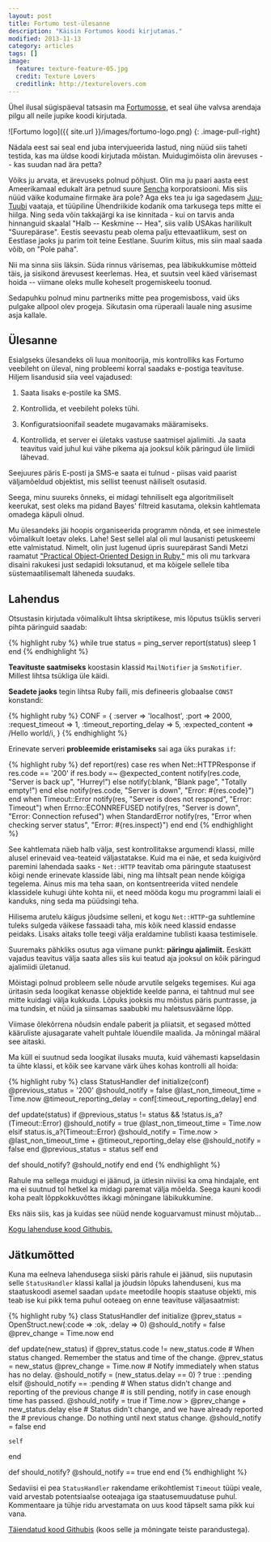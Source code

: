 ```yaml
---
layout: post
title: Fortumo test-ülesanne
description: "Käisin Fortumos koodi kirjutamas."
modified: 2013-11-13
category: articles
tags: []
image:
  feature: texture-feature-05.jpg
  credit: Texture Lovers
  creditlink: http://texturelovers.com
---
```



Ühel ilusal sügispäeval tatsasin ma [Fortumosse][Fortumo], et seal ühe
valvsa arendaja pilgu all neile jupike koodi kirjutada.

![Fortumo logo]({{ site.url }}/images/fortumo-logo.png)
{: .image-pull-right}

Nädala eest sai seal end juba intervjueerida lastud, ning nüüd siis
taheti testida, kas ma üldse koodi kirjutada mõistan.  Muidugimõista
olin ärevuses -- kas suudan nad ära petta?

Võiks ju arvata, et ärevuseks polnud põhjust.  Olin ma ju paari aasta
eest Ameerikamaal edukalt ära petnud suure [Sencha][] korporatsiooni.
Mis siis nüüd väike kodumaine firmake ära pole?  Aga eks tea ju iga
sagedasem [Juu-Tuubi][YouTube] vaataja, et tüüpiline Ühendriikide
kodanik oma tarkusega teps mitte ei hiilga.  Ning seda võin takkajärgi
ka ise kinnitada - kui on tarvis anda hinnanguid skaalal "Halb --
Keskmine -- Hea", siis valib USAkas harilikult "Suurepärase".  Eestis
seevastu peab olema palju ettevaatlikum, sest on Eestlase jaoks ju
parim toit teine Eestlane.  Suurim kiitus, mis siin maal saada võib,
on "Pole paha".

Nii ma sinna siis läksin.  Süda rinnus värisemas, pea läbikukkumise
mõtteid täis, ja sisikond ärevusest keerlemas.  Hea, et suutsin veel
käed värisemast hoida -- viimane oleks mulle koheselt progemiskeelu
toonud.

Sedapuhku polnud minu partneriks mitte pea progemisboss, vaid üks
pulgake allpool olev progeja.  Sikutasin oma rüperaali lauale ning
asusime asja kallale.

## Ülesanne

Esialgseks ülesandeks oli luua monitoorija, mis kontrolliks kas
Fortumo veebileht on üleval, ning probleemi korral saadaks e-postiga
teavituse.  Hiljem lisandusid siia veel vajadused:

1. Saata lisaks e-postile ka SMS.

2. Kontrollida, et veebileht poleks tühi.

3. Konfiguratsioonifail seadete mugavamaks määramiseks.

4. Kontrollida, et server ei ületaks vastuse saatmisel ajalimiiti.  Ja
   saata teavitus vaid juhul kui vähe pikema aja jooksul kõik päringud
   üle limiidi lähevad.

Seejuures päris E-posti ja SMS-e saata ei tulnud - piisas vaid paarist
väljamõeldud objektist, mis sellist teenust näiliselt osutasid.

Seega, minu suureks õnneks, ei midagi tehniliselt ega algoritmiliselt
keerukat, sest oleks ma pidand Bayes' filtreid kasutama, oleksin
kahtlemata omadega käpuli olnud.

Mu ülesandeks jäi hoopis organiseerida programm nõnda, et see
inimestele võimalikult loetav oleks.  Lahe!  Sest sellel alal oli mul
lausanisti petuskeemi ette valmistatud.  Nimelt, olin just lugenud
üpris suurepärast Sandi Metzi raamatut ["Practical Object-Oriented
Design in Ruby,"][poodr] mis oli mu tarkvara disaini rakukesi just
sedapidi loksutanud, et ma kõigele sellele tiba süstemaatilisemalt
läheneda suudaks.

## Lahendus

Otsustasin kirjutada võimalikult lihtsa skriptikese, mis lõputus
tsüklis serveri pihta päringuid saadab:

{% highlight ruby %}
while true
  status = ping_server
  report(status)
  sleep 1
end
{% endhighlight %}

**Teavituste saatmiseks** koostasin klassid `MailNotifier` ja
`SmsNotifier`.  Millest lihtsa tsükliga üle käidi.

**Seadete jaoks** tegin lihtsa Ruby faili, mis defineeris globaalse
`CONST` konstandi:

{% highlight ruby %}
CONF = {
  :server => 'localhost',
  :port => 2000,
  :request_timeout => 1,
  :timeout_reporting_delay => 5,
  :expected_content => /Hello world/i,
}
{% endhighlight %}

Erinevate serveri **probleemide eristamiseks** sai aga üks purakas `if`:

{% highlight ruby %}
def report(res)
  case res
  when Net::HTTPResponse
    if res.code == '200'
      if res.body =~ @expected_content
        notify(res.code, "Server is back up", "Hurrey!")
      else
        notify(:blank, "Blank page", "Totally empty!")
      end
    else
      notify(res.code, "Server is down", "Error: #{res.code}")
    end
  when Timeout::Error
    notify(res, "Server is does not respond", "Error: Timeout")
  when Errno::ECONNREFUSED
    notify(res, "Server is down", "Error: Connection refused")
  when StandardError
    notify(res, "Error when checking server status", "Error: #{res.inspect}")
  end
end
{% endhighlight %}

See kahtlemata näeb halb välja, sest kontrollitakse argumendi klassi,
mille alusel erinevaid vea-teateid väljastatakse.  Kuid ma ei näe, et
seda kuigivõrd paremini lahendada saaks - `Net::HTTP` teavitab oma
päringute staatusest kõigi nende erinevate klasside läbi, ning ma
lihtsalt pean nende kõigiga tegelema.  Ainus mis ma teha saan, on
kontsentreerida viited nendele klassidele kuhugi ühte kohta nii, et
need mööda kogu mu programmi laiali ei kanduks, ning seda ma püüdsingi teha.

Hilisema arutelu käigus jõudsime selleni, et kogu `Net::HTTP`-ga
suhtlemine tuleks sulgeda väikese fassaadi taha, mis kõik need klassid
endasse peidaks.  Lisaks aitaks tolle teegi välja eraldamine tublisti
kaasa testimisele.

Suuremaks pähkliks osutus aga viimane punkt: **päringu ajalimiit.**
Eeskätt vajadus teavitus välja saata alles siis kui teatud aja jooksul
on kõik päringud ajalimiidi ületanud.

Mõistagi polnud probleem selle nõude arvutile selgeks tegemises.  Kui
aga üritasin seda loogikat kenasse objektide keelde panna, ei tahtnud
mul see mitte kuidagi välja kukkuda.  Lõpuks jooksis mu mõistus päris
puntrasse, ja ma tundsin, et nüüd ja siinsamas saabubki mu
haletsusväärne lõpp.

Viimase õlekõrrena nõudsin endale paberit ja pliiatsit, et segased
mõtted kääruliste ajusagarate vahelt puhtale lõuendile maalida.  Ja
mõningal määral see aitaski.

Ma küll ei suutnud seda loogikat ilusaks muuta, kuid vähemasti
kapseldasin ta ühte klassi, et kõik see karvane värk ühes kohas
kontrolli all hoida:

{% highlight ruby %}
class StatusHandler
  def initialize(conf)
    @previous_status = '200'
    @should_notify = false
    @last_non_timeout_time = Time.now
    @timeout_reporting_delay = conf[:timeout_reporting_delay]
  end

  def update(status)
    if @previous_status != status && !status.is_a?(Timeout::Error)
      @should_notify = true
      @last_non_timeout_time = Time.now
    elsif status.is_a?(Timeout::Error)
      @should_notify = Time.now > @last_non_timeout_time + @timeout_reporting_delay
    else
      @should_notify = false
    end
    @previous_status = status
    self
  end

  def should_notify?
    @should_notify
  end
end
{% endhighlight %}

Rahule ma sellega muidugi ei jäänud, ja ütlesin niiviisi ka oma
hindajale, ent ma ei suutnud tol hetkel ka midagi paremat välja
mõelda.  Seega kauni koodi koha pealt lõppkokkuvõttes ikkagi mõningane
läbikukkumine.

Eks näis siis, kas ja kuidas see nüüd nende koguarvamust minust
mõjutab...

[Kogu lahenduse kood Githubis.][gh-orig]

## Jätkumõtted

Kuna ma eelneva lahendusega siiski päris rahule ei jäänud, siis
nuputasin selle `StatusHandler` klassi kallal ja jõudsin lõpuks
lahenduseni, kus ma staatuskoodi asemel saadan `update` meetodile
hoopis staatuse objekti, mis teab ise kui pikk tema puhul ooteaeg on
enne teavituse väljasaatmist:

{% highlight ruby %}
class StatusHandler
  def initialize
    @prev_status = OpenStruct.new(:code => :ok, :delay => 0)
    @should_notify = false
    @prev_change = Time.now
  end

  def update(new_status)
    if @prev_status.code != new_status.code
      # When status changed. Remember the status and time of the change.
      @prev_status = new_status
      @prev_change = Time.now
      # Notify immediately when status has no delay.
      @should_notify = (new_status.delay == 0) ? true : :pending
    elsif @should_notify == :pending
      # When status didn't change and reporting of the previous change
      # is still pending, notify in case enough time has passed.
      @should_notify = true if Time.now > @prev_change + new_status.delay
    else
      # Status didn't change, and we have already reported the
      # previous change.  Do nothing until next status change.
      @should_notify = false
    end

    self
  end

  def should_notify?
    @should_notify == true
  end
end
{% endhighlight %}

Sedaviisi ei pea `StatusHandler` rakendame erikohtlemist `Timeout`
tüüpi veale, vaid arvestab potentsiaalse ooteajaga iga
staatusemuudatuse puhul.  Kommentaare ja tühje ridu arvestamata on uus
kood täpselt sama pikk kui vana.

[Täiendatud kood Githubis][gh-new] (koos selle ja mõningate teiste
parandustega).


[Fortumo]: http://careers.fortumo.com
[Sencha]: http://sencha.com
[YouTube]: http://youtube.com
[poodr]: http://www.poodr.com
[gh-orig]: https://github.com/nene/fortumo-test-assignment/tree/original-solution
[gh-new]: https://github.com/nene/fortumo-test-assignment

